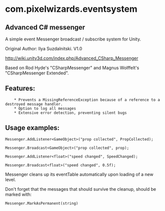 # com.pixelwizards.eventsystem

## Advanced C# messenger 

A simple event Messenger broadcast / subscribe system for Unity.

Original Author: Ilya Suzdalnitski. V1.0

 http://wiki.unity3d.com/index.php/Advanced_CSharp_Messenger

Based on Rod Hyde's "CSharpMessenger" and Magnus Wolffelt's "CSharpMessenger Extended".

## Features:

 	    * Prevents a MissingReferenceException because of a reference to a destroyed message handler.
 	    * Option to log all messages
 	    * Extensive error detection, preventing silent bugs

##  Usage examples:

`Messenger.AddListener<GameObject>("prop collected", PropCollected);`

`Messenger.Broadcast<GameObject>("prop collected", prop);`

`Messenger.AddListener<float>("speed changed", SpeedChanged);`

`Messenger.Broadcast<float>("speed changed", 0.5f);`

Messenger cleans up its eventTable automatically upon loading of a new level.

Don't forget that the messages that should survive the cleanup, should be marked with:

`Messenger.MarkAsPermanent(string)`
